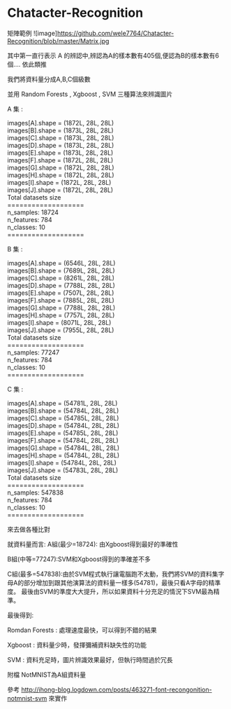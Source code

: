# Chatacter-Recognition

矩陣範例
![image]https://github.com/wele7764/Chatacter-Recognition/blob/master/Matrix.jpg

其中第一直行表示 A 的辨認中,辨認為A的樣本數有405個,便認為B的樣本數有6個.... 依此類推



我們將資料量分成A,B,C個級數

並用 Random Forests , Xgboost , SVM  三種算法來辨識圖片

A 集 :

images[A].shape = (1872L, 28L, 28L)<br/>
images[B].shape = (1873L, 28L, 28L)<br>
images[C].shape = (1873L, 28L, 28L)<br>
images[D].shape = (1873L, 28L, 28L)<br>
images[E].shape = (1873L, 28L, 28L)<br>
images[F].shape = (1872L, 28L, 28L)<br>
images[G].shape = (1872L, 28L, 28L)<br>
images[H].shape = (1872L, 28L, 28L)<br>
images[I].shape = (1872L, 28L, 28L)<br>
images[J].shape = (1872L, 28L, 28L)<br>
Total datasets size<br>
===================<br>
n_samples: 18724<br>
n_features: 784<br>
n_classes: 10<br>
===================<br>

B 集 :

images[A].shape = (6546L, 28L, 28L)<br>
images[B].shape = (7689L, 28L, 28L)<br>
images[C].shape = (8261L, 28L, 28L)<br>
images[D].shape = (7788L, 28L, 28L)<br>
images[E].shape = (7507L, 28L, 28L)<br>
images[F].shape = (7885L, 28L, 28L)<br>
images[G].shape = (7788L, 28L, 28L)<br>
images[H].shape = (7757L, 28L, 28L)<br>
images[I].shape = (8071L, 28L, 28L)<br>
images[J].shape = (7955L, 28L, 28L)<br>
Total datasets size<br>
===================<br>
n_samples: 77247<br>
n_features: 784<br>
n_classes: 10<br>
===================<br>

C 集 :

images[A].shape = (54781L, 28L, 28L)<br>
images[B].shape = (54784L, 28L, 28L)<br>
images[C].shape = (54785L, 28L, 28L)<br>
images[D].shape = (54784L, 28L, 28L)<br>
images[E].shape = (54785L, 28L, 28L)<br>
images[F].shape = (54784L, 28L, 28L)<br>
images[G].shape = (54784L, 28L, 28L)<br>
images[H].shape = (54784L, 28L, 28L)<br>
images[I].shape = (54784L, 28L, 28L)<br>
images[J].shape = (54783L, 28L, 28L)<br>
Total datasets size<br>
===================<br>
n_samples: 547838<br>
n_features: 784<br>
n_classes: 10<br>
===================<br>

來去做各種比對

就資料量而言:
A組(最少=18724): 由Xgboost得到最好的準確性

B組(中等=77247):SVM和Xgboost得到的準確差不多

C組(最多=547838):由於SVM程式執行讓電腦跑不太動，我們將SVM的資料集字母A的部分增加到跟其他演算法的資料量一樣多(54781)，最後只看A字母的精準度。
最後由SVM的準度大大提升，所以如果資料十分充足的情況下SVM最為精準。

最後得到:

Romdan Forests : 處理速度最快，可以得到不錯的結果

Xgboost : 資料量少時，發揮彌補資料缺失性的功能

SVM : 資料充足時，圖片辨識效果最好，但執行時間過於冗長


附檔 NotMNIST為A組資料量


參考 http://ihong-blog.logdown.com/posts/463271-font-recongonition-notmnist-svm 來實作
